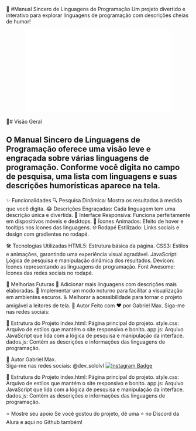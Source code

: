 🎨 #Manual Sincero de Linguagens de Programação
Um projeto divertido e interativo para explorar linguagens de programação com descrições cheias de humor!

<p align="center"> <img src="HELLOWORLD.png" width="400px"> </p>

📖# Visão Geral
## O Manual Sincero de Linguagens de Programação oferece uma visão leve e engraçada sobre várias linguagens de programação. Conforme você digita no campo de pesquisa, uma lista com linguagens e suas descrições humorísticas aparece na tela.

✨ Funcionalidades
🔍 Pesquisa Dinâmica: Mostra os resultados à medida que você digita.
😂 Descrições Engraçadas: Cada linguagem tem uma descrição única e divertida.
📱 Interface Responsiva: Funciona perfeitamente em dispositivos móveis e desktops.
🎨 Ícones Animados: Efeito de hover e tooltips nos ícones das linguagens.
🌐 Rodapé Estilizado: Links sociais e design com gradientes no rodapé.

🛠️ Tecnologias Utilizadas
HTML5: Estrutura básica da página.
CSS3: Estilos e animações, garantindo uma experiência visual agradável.
JavaScript: Lógica de pesquisa e manipulação dinâmica dos resultados.
Devicon: Ícones representando as linguagens de programação.
Font Awesome: Ícones das redes sociais no rodapé.

🚀 Melhorias Futuras
🔧 Adicionar mais linguagens com descrições mais elaboradas.
🌙 Implementar um modo noturno para facilitar a visualização em ambientes escuros.
♿ Melhorar a acessibilidade para tornar o projeto amigável a leitores de tela.
👤 Autor
Feito com ❤️ por Gabriel Max. Siga-me nas redes sociais:


📂 Estrutura do Projeto
index.html: Página principal do projeto.
style.css: Arquivo de estilos que mantém o site responsivo e bonito.
app.js: Arquivo JavaScript que lida com a lógica de pesquisa e manipulação da interface.
dados.js: Contém as descrições e informações das linguagens de programação.

👤 Autor Gabriel Max.  
Siga-me nas redes sociais: @dev_sololvl [![Instagram Badge](https://img.shields.io/badge/-dev_sololvl-purple?style=flat-square&logo=instagram&logoColor=white&link=https://www.instagram.com/dev_sololvl?utm_source=qr&igsh=Y2ZoaTc2aTV1b2s0)](https://www.instagram.com/dev_sololvl?utm_source=qr&igsh=Y2ZoaTc2aTV1b2s0)


📂 Estrutura do Projeto
index.html: Página principal do projeto.
style.css: Arquivo de estilos que mantém o site responsivo e bonito.
app.js: Arquivo JavaScript que lida com a lógica de pesquisa e manipulação da interface.
dados.js: Contém as descrições e informações das linguagens de programação.

⭐️ Mostre seu apoio
Se você gostou do projeto, dê uma ⭐️ no Discord da Alura e aqui no Github também! 
